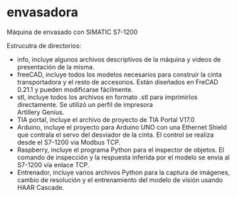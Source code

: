 # envasadora
Máquina de envasado con SIMATIC S7-1200

Estrucutra de directorios:

- info, incluye algunos archivos descriptivos de la máquina y videos de presentación de la misma.
- freeCAD, incluye todos los modelos necesarios para construir la cinta transportadora y el resto de accesorios.
    Están diseñados en FreCAD 0.21.1 y pueden modificarse fácilmente.
- stl, incluye todos los archivos en formato .stl para imprimirlos directamente. Se utilizó un perfil de impresora     
    Artillery Genius.
- TIA portal, incluye el archivo de proyecto de TIA Portal V17.0
- Arduino, incluye el proyecto para Arduino UNO con una Ethernet Shield que contrala el servo del desviador de la cinta.
    El control se realiza desde el S7-1200 via Modbus TCP.
- Raspberry, incluye el programa Python para el inspector de objetos.
    El comando de inspección y la respuesta inferida por el modelo se envía al S7-1200 vía enlace TCP.
- Entrenador, incluye varios archivos Python para la captura de imágenes, cambio de resolución y el entrenamiento del 
    modelo de visión usando HAAR Cascade.


